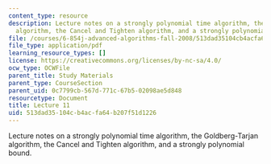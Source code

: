 ```yaml
---
content_type: resource
description: Lecture notes on a strongly polynomial time algorithm, the Goldberg-Tarjan
  algorithm, the Cancel and Tighten algorithm, and a strongly polynomial bound.
file: /courses/6-854j-advanced-algorithms-fall-2008/513dad35104cb4acfa64b207f51d1226_lect10_22.pdf
file_type: application/pdf
learning_resource_types: []
license: https://creativecommons.org/licenses/by-nc-sa/4.0/
ocw_type: OCWFile
parent_title: Study Materials
parent_type: CourseSection
parent_uid: 0c7799cb-567d-771c-67b5-02098ae5d848
resourcetype: Document
title: Lecture 11
uid: 513dad35-104c-b4ac-fa64-b207f51d1226
---
```

Lecture notes on a strongly polynomial time algorithm, the Goldberg-Tarjan algorithm, the Cancel and Tighten algorithm, and a strongly polynomial bound.